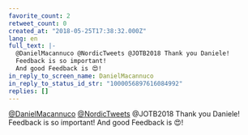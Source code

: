 ```yaml
---
favorite_count: 2
retweet_count: 0
created_at: "2018-05-25T17:38:32.000Z"
lang: en
full_text: |-
  @DanielMacannuco @NordicTweets @JOTB2018 Thank you Daniele! 
  Feedback is so important!
  And good Feedback is 😍!
in_reply_to_screen_name: DanielMacannuco
in_reply_to_status_id_str: "1000056897616084992"
replies: []
---
```


[@DanielMacannuco](https://twitter.com/DanielMacannuco)
[@NordicTweets](https://twitter.com/NordicTweets) @JOTB2018 Thank you Daniele!
Feedback is so important! And good Feedback is 😍!
